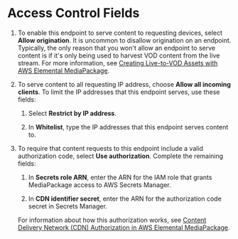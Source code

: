 # Access Control Fields<a name="endpoints-hls-access-control"></a>

1. To enable this endpoint to serve content to requesting devices, select **Allow origination**\. It is uncommon to disallow origination on an endpoint\. Typically, the only reason that you won't allow an endpoint to serve content is if it's only being used to harvest VOD content from the live stream\. For more information, see [Creating Live\-to\-VOD Assets with AWS Elemental MediaPackage](ltov.md)\.

1. To serve content to all requesting IP address, choose **Allow all incoming clients**\. To limit the IP addresses that this endpoint serves, use these fields:

   1. Select **Restrict by IP address**\.

   1. In **Whitelist**, type the IP addresses that this endpoint serves content to\.

1. To require that content requests to this endpoint include a valid authorization code, select **Use authorization**\. Complete the remaining fields:

   1. In **Secrets role ARN**, enter the ARN for the IAM role that grants MediaPackage access to AWS Secrets Manager\.

   1. In **CDN identifier secret**, enter the ARN for the authorization code secret in Secrets Manager\.

   For information about how this authorization works, see [Content Delivery Network \(CDN\) Authorization in AWS Elemental MediaPackage](cdn-auth.md)\.